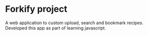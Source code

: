 # Forkify project

A web application to custom upload, search and bookmark recipes. Developed this app as part of learning javascript.

